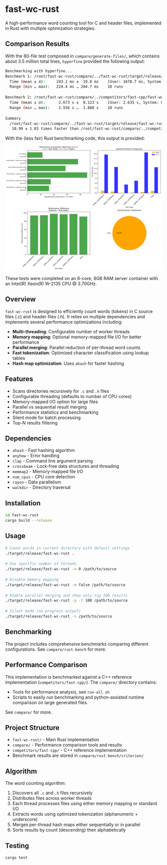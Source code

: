 # fast-wc-rust

A high-performance word counting tool for C and header files, implemented in Rust with multiple optimization strategies.

## Comparison Results

With the 80-file test composed in `compare/generate-files/`, which contains about 3.5 million total lines, `hyperfine` provided the following output:
```bash
Benchmarking with hyperfine...
Benchmark 1: /root/fast-wc-rust/compare/../fast-wc-rust/target/release/fast-wc-rust ./generated_input/
  Time (mean ± σ):     243.1 ms ±  19.8 ms    [User: 1670.7 ms, System: 29.5 ms]
  Range (min … max):   224.4 ms … 284.7 ms    10 runs
 
Benchmark 2: /root/fast-wc-rust/compare/../competitors/fast-cpp/fast-wc ./generated_input/
  Time (mean ± σ):      2.673 s ±  0.123 s    [User: 2.635 s, System: 0.038 s]
  Range (min … max):    2.556 s …  2.888 s    10 runs
 
Summary
  /root/fast-wc-rust/compare/../fast-wc-rust/target/release/fast-wc-rust ./generated_input/ ran
   10.99 ± 1.03 times faster than /root/fast-wc-rust/compare/../competitors/fast-cpp/fast-wc ./generated_input/
```

With the (less fair) Rust benchmarking code, this output is provided:

<img src="compare/rust-bench/benchmark_comparison.png" alt="Benchmark Comparison" width="700">

These tests were completed on an 8-core, 8GB RAM server container with an Intel(R) Xeon(R) W-2135 CPU @ 3.70GHz.

## Overview

`fast-wc-rust` is designed to efficiently count words (tokens) in C source files (.c) and header files (.h). It relies on multiple dependencies and implements several performance optimizations including:

- **Multi-threading**: Configurable number of worker threads
- **Memory mapping**: Optional memory-mapped file I/O for better performance
- **Parallel merging**: Parallel reduction of per-thread word counts
- **Fast tokenization**: Optimized character classification using lookup tables
- **Hash map optimization**: Uses `ahash` for faster hashing

## Features

- Scans directories recursively for `.c` and `.h` files
- Configurable threading (defaults to number of CPU cores)
- Memory-mapped I/O option for large files
- Parallel vs sequential result merging
- Performance statistics and benchmarking
- Silent mode for batch processing
- Top-N results filtering

## Dependencies

- `ahash` - Fast hashing algorithm
- `anyhow` - Error handling
- `clap` - Command line argument parsing
- `crossbeam` - Lock-free data structures and threading
- `memmap2` - Memory-mapped file I/O
- `num_cpus` - CPU core detection
- `rayon` - Data parallelism
- `walkdir` - Directory traversal

## Installation

```bash
cd fast-wc-rust
cargo build --release
```

## Usage

```bash
# Count words in current directory with default settings
./target/release/fast-wc-rust .

# Use specific number of threads
./target/release/fast-wc-rust -n 8 /path/to/source

# Disable memory mapping
./target/release/fast-wc-rust -m false /path/to/source

# Enable parallel merging and show only top 100 results
./target/release/fast-wc-rust -p -t 100 /path/to/source

# Silent mode (no progress output)
./target/release/fast-wc-rust -s /path/to/source
```

## Benchmarking

The project includes comprehensive benchmarks comparing different configurations. See `compare/rust-bench` for more.

## Performance Comparison

This implementation is benchmarked against a C++ reference implementation (`competitors/fast-cpp/`). The `compare/` directory contains:

- Tools for performance analysis, see `run-all.sh`
- Scripts to easily run benchmarking and python-assisted runtime comparison on large generated files.

See `compare/` for more.

## Project Structure

- `fast-wc-rust/` - Main Rust implementation
- `compare/` - Performance comparison tools and results
- `competitors/fast-cpp/` - C++ reference implementation
- Benchmark results are stored in `compare/rust-bench/criterion/`

## Algorithm

The word counting algorithm:

1. Discovers all `.c` and `.h` files recursively
2. Distributes files across worker threads
3. Each thread processes files using either memory mapping or standard I/O
4. Extracts words using optimized tokenization (alphanumeric + underscore)
5. Merges per-thread hash maps either sequentially or in parallel
6. Sorts results by count (descending) then alphabetically

## Testing

```bash
cargo test
```
